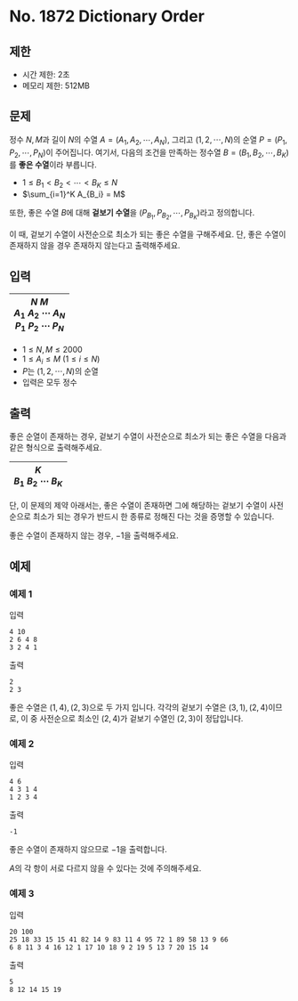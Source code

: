 # No. 1872 Dictionary Order

## 제한

- 시간 제한: 2초
- 메모리 제한: 512MB

## 문제

정수 $N, M$과 길이 $N$의 수열 $A=(A_1, A_2, \cdots, A_N)$, 그리고 $(1, 2, \cdots, N)$의 순열 $P = (P_1, P_2, \cdots, P_N)$이 주어집니다. 여기서, 다음의 조건을 만족하는 정수열 $B=(B_1, B_2, \cdots, B_K)$를 **좋은 수열**이라 부릅니다.

- $1 \le B_1 < B_2 < \cdots <B_K \le N$
- $\sum_{i=1}^K A_{B_i} = M$

또한, 좋은 수열 $B$에 대해 **겉보기 수열**을 $(P_{B_1}, P_{B_2}, \cdots, P_{B_K})$라고 정의합니다.

이 때, 겉보기 수열이 사전순으로 최소가 되는 좋은 수열을 구해주세요. 단, 좋은 수열이 존재하지 않을 경우 존재하지 않는다고 출력해주세요.

## 입력

| $N$ $M$<br>$A_1$ $A_2$ $\cdots$ $A_N$<br>$P_1$ $P_2$ $\cdots$ $P_N$ |
| ------------------------------------------------------------ |


- $1 \le N, M \le 2000$
- $1 \le A_i \le M$ ($1 \le i \le N$)
- $P$는 $(1, 2, \cdots, N)$의 순열
- 입력은 모두 정수 
## 출력

좋은 순열이 존재하는 경우, 겉보기 수열이 사전순으로 최소가 되는 좋은 수열을 다음과 같은 형식으로 출력해주세요.

|$K$<br>$B_1$ $B_2$ $\cdots$ $B_K$|
|-|

단, 이 문제의 제약 아래서는, 좋은 수열이 존재하면 그에 해당하는 겉보기 수열이 사전순으로 최소가 되는 경우가 반드시 한 종류로 정해진 다는 것을 증명할 수 있습니다.

좋은 수열이 존재하지 않는 경우, $-1$을 출력해주세요.

## 예제

### 예제 1

입력

```
4 10
2 6 4 8
3 2 4 1
```

출력

```
2
2 3
```

좋은 수열은 $(1, 4), (2, 3)$으로 두 가지 입니다. 각각의 겉보기 수열은 $(3, 1), (2, 4)$이므로, 이 중 사전순으로 최소인 $(2, 4)$가 겉보기 수열인 $(2, 3)$이 정답입니다.

### 예제 2

입력

```
4 6
4 3 1 4
1 2 3 4
```

출력

```
-1
```

좋은 수열이 존재하지 않으므로 $-1$을 출력합니다.

$A$의 각 항이 서로 다르지 않을 수 있다는 것에 주의해주세요.

### 예제 3

입력

```
20 100
25 18 33 15 15 41 82 14 9 83 11 4 95 72 1 89 58 13 9 66
6 8 11 3 4 16 12 1 17 10 18 9 2 19 5 13 7 20 15 14
```

출력

```
5
8 12 14 15 19
```
